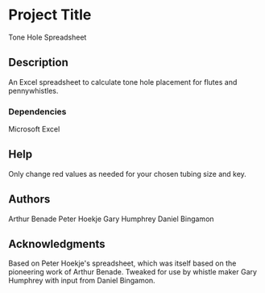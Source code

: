 # Project Title

Tone Hole Spreadsheet

## Description

An Excel spreadsheet to calculate tone hole placement for flutes and pennywhistles.

### Dependencies

Microsoft Excel

## Help

Only change red values as needed for your chosen tubing size and key.

## Authors

Arthur Benade
Peter Hoekje
Gary Humphrey
Daniel Bingamon

## Acknowledgments

Based on Peter Hoekje's spreadsheet, which was itself based on the pioneering work of Arthur Benade.
Tweaked for use by whistle maker Gary Humphrey with input from Daniel Bingamon.